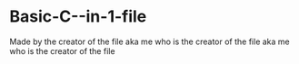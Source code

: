 # Basic-C--in-1-file
Made by the creator of the file aka me who is the creator of the file aka me who is the creator of the file
